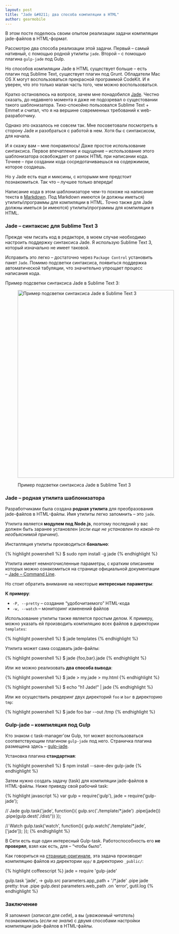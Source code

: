 ```yaml
---
layout: post
title: "Jade &#8211; два способа компиляции в HTML"
author: gearmobile
---
```

В этом посте поделюсь своим опытом реализации задачи компиляции jade-файлов в HTML-формат.

Рассмотрю два способа реализации этой задачи. Первый &#8211; самый нативный, с помощью родной утилиты `jade`. Второй &#8211; с помощью плагина `gulp-jade` под Gulp.

Но способов компиляции Jade в HTML существует больше &#8211; есть плагин под Sublime Text, существует плагин под Grunt. Обладатели Mac OS X могут воспользоваться прекрасной программой CodeKit. И я уверен, что это только малая часть того, чем можно воспользоваться.

Кратко остановлюсь на вопросе, зачем мне понадобился [Jade][1]. Честно сказать, до недавнего момента я даже не подозревал о сущестовании такого шаблонизатора. Тихо-спокойно пользовался Sublime Text + Emmet и считал, что я на вершине современных требований к web-разработчику.

Однако это оказалось не совсем так. Мне посоветовали посмотреть в сторону Jade и разобраться с работой в нем. Хотя бы с синтаксисом, для начала.

И я скажу вам &#8211; мне понравилось! Даже простое использование синтаксиса. Первое впечатление и ощущение &#8211; использование этого шаблонизатора освобождает от рамок HTML при написании кода. Точнее &#8211; при создании кода сосредотачиваешься на содержимом, которое создаешь.

Но у Jade есть еще и миксины, с которыми мне предстоит познакомиться. Так что &#8211; лучшее только впереди!

Написание кода в этом шаблонизаторе чем-то похоже на написание текста в [Markdown][2]. Под Markdown имеются (и должны иметься) утилиты\программы для компиляции в HTML. Точно также для Jade должны иметься (и имеются) утилиты\программы для компиляции в HTML.

### Jade &#8211; синтаксис для Sublime Text 3

Прежде чем писать код в редакторе, в моем случае необходимо настроить поддержку синтаксиса Jade. Я использую Sublime Text 3, который изначально не имеет таковой.

Исправить это легко &#8211; достаточно через `Package Control` установить пакет `Jade`. Помимо подсветки синтаксиса, появиться поддержка автоматической табуляции, что значительно упрощает процесс написания кода.

Пример подсветки синтаксиса Jade в Sublime Text 3:<figure id="attachment_2024" style="width: 501px;" class="wp-caption aligncenter">

[<img src="http://localhost:7788/third/wp-content/uploads/2014/11/jade-501x600.png" alt="Пример подсветки синтаксиса Jade в Sublime Text 3" width="501" height="600" class="size-medium wp-image-2024" />][3]<figcaption class="wp-caption-text">Пример подсветки синтаксиса Jade в Sublime Text 3</figcaption></figure>

### Jade &#8211; родная утилита шаблонизатора

Разработчиками была создана **родная утилита** для преобразования jade-файлов в HTML-файлы. Имя утилиты легко запомнить &#8211; это `jade`.

Утилита является **модулем под Node.js**, поэтому последний у вас должен быть заранее установлен (*если еще не установлен по какой-то необъяснимой причине*).

Инсталляция утилиты производиться **банально**:

{% highlight powershell %}
  $ sudo npm install -g jade
{% endhighlight %}

Утилита имеет немногочисленные параметры, с кратким описанием которых можно ознакомиться на странице официальной документации &#8211; [Jade &#8211; Command Line][4].

Но стоит обратить внимание на некоторые **интересные параметры**:

**К примеру**:

  * `-P, --pretty` &#8211; создание &#8220;удобочитаемого&#8221; HTML-кода
  * `-w, --watch` &#8211; мониторинг изменений файлов

Использование утилиты также является простым делом. К примеру, можно указать ей производить компиляцию всех файлов в директории `templates`:

{% highlight powershell %}
  $ jade templates
{% endhighlight %}

Утилита может сама создавать jade-файлы:

{% highlight powershell %}
  $ jade {foo,bar}.jade
{% endhighlight %}

Или же можно реализовать **два способа вывода**:

{% highlight powershell %}
  $ jade > my.jade > my.html
{% endhighlight %}

{% highlight powershell %}
  $ echo "h1 Jade!" | jade
{% endhighlight %}

Или же осуществить рендеринг двух директорий `foo` и `bar` в директорию `tmp`:

{% highlight powershell %}
  $ jade foo bar --out /tmp
{% endhighlight %}

### Gulp-jade &#8211; компиляция под Gulp

Кто знаком с task-manager&#8217;ом Gulp, тот может воспользоваться соответствующим плагином `gulp-jade` под него. Страничка плагина размещена здесь &#8211; [gulp-jade][5].

Установка плагина **стандартная**:

{% highlight powershell %}
  $ npm install --save-dev gulp-jade
{% endhighlight %}

Затем нужно создать задачу (task) для компиляции jade-файлов в HTML-файлы. Ниже приведу свой рабочий task:

{% highlight javascript %}
  var gulp = require('gulp'),
  jade = require('gulp-jade');

  // Jade
  gulp.task('jade', function(){
    gulp.src('./template/*.jade')
      .pipe(jade())
      .pipe(gulp.dest('./dist/'))
  });

  // Watch
  gulp.task('watch', function(){
   gulp.watch('./template/*.jade',['jade']);
  });
{% endhighlight %}

В Сети есть еще один интересный Gulp-task. Работоспособность его **не проверял**, взял как есть, для &#8211; &#8220;чтобы было&#8221;.

Как говориться на [странице-оригинале][6], эта задача производит компиляцию файлов из директории `app/` в директорию `_public/`:

{% highlight coffeescript %}
  jade = require 'gulp-jade'

  gulp.task 'jade', ->
    gulp.src parameters.app_path + '/*.jade'
    .pipe jade pretty: true
    .pipe gulp.dest parameters.web_path
    .on 'error', gutil.log
{% endhighlight %}

### Заключение

Я запомнил (*записал для себя*), а вы (*уважаемый читатель*) познакомились (*если не знали*) с двумя способами настройки компиляции jade-файлов в HTML-файлы.

 [1]: http://jade-lang.com/ "Jade"
 [2]: http://localhost:7788/third/?p=717 "Язык Markdown - обзор редакторов для работы"
 [3]: http://localhost:7788/third/wp-content/uploads/2014/11/jade.png
 [4]: http://jade-lang.com/command-line/ "Jade - Command Line"
 [5]: https://www.npmjs.org/package/gulp-jade "gulp-jade"
 [6]: http://david.nowinsky.net/gulp-book/example/jade.html "Compiling Jade files"
